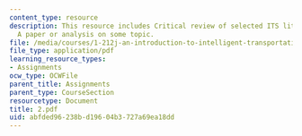 ```yaml
---
content_type: resource
description: This resource includes Critical review of selected ITS literature, and
  A paper or analysis on some topic.
file: /media/courses/1-212j-an-introduction-to-intelligent-transportation-systems-spring-2005/abfded96238bd19604b3727a69ea18dd_2.pdf
file_type: application/pdf
learning_resource_types:
- Assignments
ocw_type: OCWFile
parent_title: Assignments
parent_type: CourseSection
resourcetype: Document
title: 2.pdf
uid: abfded96-238b-d196-04b3-727a69ea18dd
---
```

